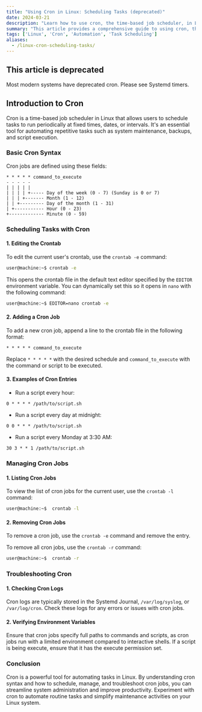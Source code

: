 ```yaml
---
title: "Using Cron in Linux: Scheduling Tasks (deprecated)"
date: 2024-03-21
description: "Learn how to use cron, the time-based job scheduler, in Linux to automate repetitive tasks."
summary: "This article provides a comprehensive guide to using cron, the time-based job scheduler in Linux, covering basic cron syntax, scheduling tasks, managing cron jobs, and troubleshooting common issues."
tags: ['Linux', 'Cron', 'Automation', 'Task Scheduling']
aliases:
  - /linux-cron-scheduling-tasks/
---
```


## This article is deprecated
Most modern systems have deprecated cron. Please see Systemd timers.
## Introduction to Cron

Cron is a time-based job scheduler in Linux that allows users to schedule tasks to run periodically at fixed times, dates, or intervals. It's an essential tool for automating repetitive tasks such as system maintenance, backups, and script execution.

### Basic Cron Syntax

Cron jobs are defined using these fields:

```
* * * * * command_to_execute
- - - - -
| | | | |
| | | | +----- Day of the week (0 - 7) (Sunday is 0 or 7)
| | | +------- Month (1 - 12)
| | +--------- Day of the month (1 - 31)
| +----------- Hour (0 - 23)
+------------- Minute (0 - 59)
```


### Scheduling Tasks with Cron

#### 1. Editing the Crontab

To edit the current user's crontab, use the `crontab -e` command:

```bash
user@machine:~$ crontab -e
```

This opens the crontab file in the default text editor specified by the `EDITOR` environment variable.  You can dynamically set this so it opens in `nano` with the following command:

```bash
user@machine:~$ EDITOR=nano crontab -e
```

#### 2. Adding a Cron Job

To add a new cron job, append a line to the crontab file in the following format:

```
* * * * * command_to_execute
```

Replace `* * * * *` with the desired schedule and `command_to_execute` with the command or script to be executed.

#### 3. Examples of Cron Entries

- Run a script every hour:

```
0 * * * * /path/to/script.sh
```

- Run a script every day at midnight:

```
0 0 * * * /path/to/script.sh
```

- Run a script every Monday at 3:30 AM:

```
30 3 * * 1 /path/to/script.sh
```

### Managing Cron Jobs

#### 1. Listing Cron Jobs

To view the list of cron jobs for the current user, use the `crontab -l` command:

```bash
user@machine:~$  crontab -l
```

#### 2. Removing Cron Jobs

To remove a cron job, use the `crontab -e` command and remove the entry.

To remove all cron jobs, use the `crontab -r` command:

```bash
user@machine:~$  crontab -r
```

### Troubleshooting Cron

#### 1. Checking Cron Logs

Cron logs are typically stored in the Systemd Journal, `/var/log/syslog`, or `/var/log/cron`. Check these logs for any errors or issues with cron jobs.

#### 2. Verifying Environment Variables

Ensure that cron jobs specify full paths to commands and scripts, as cron jobs run with a limited environment compared to interactive shells. If a script is being execute, ensure that it has the execute permission set.

### Conclusion

Cron is a powerful tool for automating tasks in Linux. By understanding cron syntax and how to schedule, manage, and troubleshoot cron jobs, you can streamline system administration and improve productivity. Experiment with cron to automate routine tasks and simplify maintenance activities on your Linux system.
